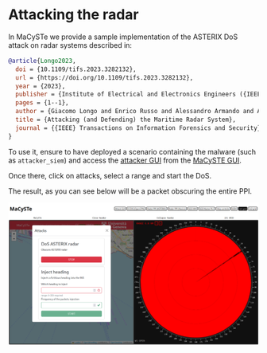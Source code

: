 # Attacking the radar

In MaCySTe we provide a sample implementation of the ASTERIX DoS attack on radar systems described in:

```bibtex
@article{Longo2023,
  doi = {10.1109/tifs.2023.3282132},
  url = {https://doi.org/10.1109/tifs.2023.3282132},
  year = {2023},
  publisher = {Institute of Electrical and Electronics Engineers ({IEEE})},
  pages = {1--1},
  author = {Giacomo Longo and Enrico Russo and Alessandro Armando and Alessio Merlo},
  title = {Attacking (and Defending) the Maritime Radar System},
  journal = {{IEEE} Transactions on Information Forensics and Security}
}
```

To use it, ensure to have deployed a scenario containing the malware (such as `attacker_siem`) and access the [attacker GUI](../reference/attack-gui.md) from the [MaCySTE GUI](../reference/gui-home.md).

Once there, click on attacks, select a range and start the DoS.

The result, as you can see below will be a packet obscuring the entire PPI.

![ASTERIX DoS attack](../images/radar-dos.png)